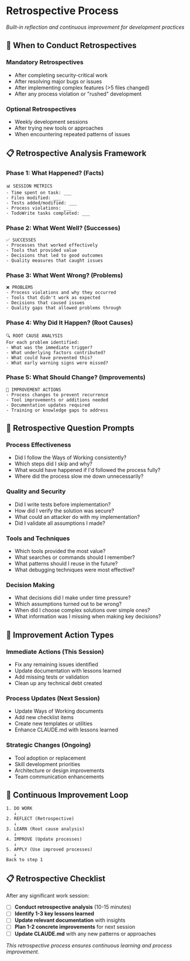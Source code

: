 # Retrospective Process
*Built-in reflection and continuous improvement for development practices*

## 🔄 **When to Conduct Retrospectives**

### **Mandatory Retrospectives**
- After completing security-critical work
- After resolving major bugs or issues  
- After implementing complex features (>5 files changed)
- After any process violation or "rushed" development

### **Optional Retrospectives**
- Weekly development sessions
- After trying new tools or approaches
- When encountering repeated patterns of issues

## 📋 **Retrospective Analysis Framework**

### **Phase 1: What Happened? (Facts)**
```
📊 SESSION METRICS
- Time spent on task: ___
- Files modified: ___
- Tests added/modified: ___  
- Process violations: ___
- TodoWrite tasks completed: ___
```

### **Phase 2: What Went Well? (Successes)**
```
✅ SUCCESSES
- Processes that worked effectively
- Tools that provided value
- Decisions that led to good outcomes
- Quality measures that caught issues
```

### **Phase 3: What Went Wrong? (Problems)**
```
❌ PROBLEMS
- Process violations and why they occurred
- Tools that didn't work as expected
- Decisions that caused issues
- Quality gaps that allowed problems through
```

### **Phase 4: Why Did It Happen? (Root Causes)**
```
🔍 ROOT CAUSE ANALYSIS
For each problem identified:
- What was the immediate trigger?
- What underlying factors contributed?
- What could have prevented this?
- What early warning signs were missed?
```

### **Phase 5: What Should Change? (Improvements)**
```
🚀 IMPROVEMENT ACTIONS
- Process changes to prevent recurrence
- Tool improvements or additions needed
- Documentation updates required
- Training or knowledge gaps to address
```

## 🎯 **Retrospective Question Prompts**

### **Process Effectiveness**
- Did I follow the Ways of Working consistently?
- Which steps did I skip and why?
- What would have happened if I'd followed the process fully?
- Where did the process slow me down unnecessarily?

### **Quality and Security**
- Did I write tests before implementation?
- How did I verify the solution was secure?
- What could an attacker do with my implementation?
- Did I validate all assumptions I made?

### **Tools and Techniques**
- Which tools provided the most value?
- What searches or commands should I remember?
- What patterns should I reuse in the future?
- What debugging techniques were most effective?

### **Decision Making**
- What decisions did I make under time pressure?
- Which assumptions turned out to be wrong?
- When did I choose complex solutions over simple ones?
- What information was I missing when making key decisions?

## 📝 **Improvement Action Types**

### **Immediate Actions (This Session)**
- Fix any remaining issues identified
- Update documentation with lessons learned
- Add missing tests or validation
- Clean up any technical debt created

### **Process Updates (Next Session)**
- Update Ways of Working documents
- Add new checklist items
- Create new templates or utilities
- Enhance CLAUDE.md with lessons learned

### **Strategic Changes (Ongoing)**  
- Tool adoption or replacement
- Skill development priorities
- Architecture or design improvements
- Team communication enhancements

## 🔄 **Continuous Improvement Loop**

```
1. DO WORK
   ↓
2. REFLECT (Retrospective)
   ↓  
3. LEARN (Root cause analysis)
   ↓
4. IMPROVE (Update processes)
   ↓
5. APPLY (Use improved processes)
   ↓
Back to step 1
```

## 📋 **Retrospective Checklist**

After any significant work session:

- [ ] **Conduct retrospective analysis** (10-15 minutes)
- [ ] **Identify 1-3 key lessons learned**
- [ ] **Update relevant documentation** with insights
- [ ] **Plan 1-2 concrete improvements** for next session
- [ ] **Update CLAUDE.md** with any new patterns or approaches

*This retrospective process ensures continuous learning and process improvement.*